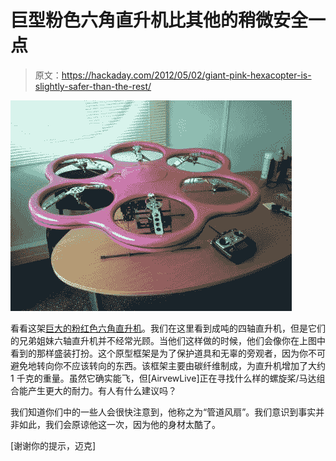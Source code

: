 # 巨型粉色六角直升机比其他的稍微安全一点

> 原文：<https://hackaday.com/2012/05/02/giant-pink-hexacopter-is-slightly-safer-than-the-rest/>

![](img/711893af4edfe0c1ddc12290529cf380.png "pink hexacopter")

看看这架[巨大的粉红色六角直升机](http://www.rcgroups.com/forums/showthread.php?t=1644637)。我们在这里看到成吨的四轴直升机，但是它们的兄弟姐妹六轴直升机并不经常光顾。当他们这样做的时候，他们会像你在上图中看到的那样盛装打扮。这个原型框架是为了保护道具和无辜的旁观者，因为你不可避免地转向你不应该转向的东西。该框架主要由碳纤维制成，为直升机增加了大约 1 千克的重量。虽然它确实能飞，但[AirvewLive]正在寻找什么样的螺旋桨/马达组合能产生更大的耐力。有人有什么建议吗？

我们知道你们中的一些人会很快注意到，他称之为“管道风扇”。我们意识到事实并非如此，我们会原谅他这一次，因为他的身材太酷了。

[谢谢你的提示，迈克]